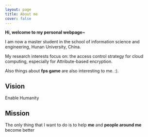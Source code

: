 ```yaml
---
layout: page
title: About me
cover: false
---
```


**Hi, welcome to my personal webpage~**

I am now a master student in the school of information science and engineering, Hunan University, China.

My research interests focus on: the access control strategy for cloud computing, especially for Attribute-based encryption.

Also things about **fps game** are also interesting to me. :). 

## Vision
Enable Humanity

## Mission
The only thing that I want to do is to help **me** and **people around me** become better
